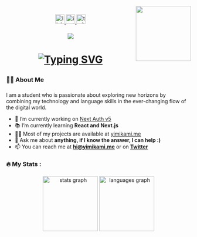 <img align="right" height="150" src="https://portfolio.yimikami.me/me.png"  />

###

<div align="center">
  <a href="https://www.linkedin.com/in/yusufkaahya/" target="_blank">
    <img src="https://img.shields.io/static/v1?message=LinkedIn&logo=linkedin&label=&color=0077B5&logoColor=white&labelColor=&style=for-the-badge" height="25" alt="linkedin logo"  />
  </a>
  <a href="https://www.instagram.com/yusufkaahya/" target="_blank">
    <img src="https://img.shields.io/static/v1?message=Instagram&logo=instagram&label=&color=E4405F&logoColor=white&labelColor=&style=for-the-badge" height="25" alt="instagram logo"  />
  </a>
  <a href="https://x.com/yusufkaahya" target="_blank">
    <img src="https://img.shields.io/static/v1?message=Twitter&logo=twitter&label=&color=1DA1F2&logoColor=white&labelColor=&style=for-the-badge" height="25" alt="twitter logo"  />
  </a>
</div>

###

<div align="center">
  <img src="https://visitor-badge.laobi.icu/badge?page_id=yimikami.yimikami&"  />
</div>


###

<h1 align="center">
  
[![Typing SVG](https://readme-typing-svg.demolab.com?font=Roboto&weight=700&size=30&pause=1000&color=FFFFFF&center=true&random=false&width=435&lines=Hi%2C+I'm+Yusuf+%F0%9F%91%8B)](https://yimikami.me/)
</h1>

###

<h3 align="left">🧑‍💻  About Me</h3>

###

<p align="left">
I am a student who is passionate about exploring new horizons by combining my technology and language skills in the ever-changing flow of the digital world.
</p>

- 🔭 I’m currently working on [Next Auth v5](https://github.com/Yimikami/next-auth-v5)
- 📚 I’m currently learning **React and Next.js**
- 👨‍💻 Most of my projects are available at [yimikami.me](https://yimikami.me)
- 💬 Ask me about **anything, if I know the answer, I can help :)**
- 📫 You can reach me at **[hi@yimikami.me](mailto:hi@yimikami.me)** or on **[Twitter](https://x.com/yusufkaahya)**


###

<h3 align="left">🔥   My Stats :</h3>

###

<div align="center">
  <img src="https://github-readme-stats.vercel.app/api?username=yimikami&hide_title=true&hide_rank=false&show_icons=true&include_all_commits=true&count_private=true&disable_animations=false&theme=dracula&locale=en&hide_border=false&order=1" height="150" alt="stats graph"  />
  <img src="https://github-readme-stats.vercel.app/api/top-langs?username=yimikami&locale=en&hide_title=false&layout=compact&card_width=320&langs_count=5&theme=dracula&hide_border=false&order=2" height="150" alt="languages graph"  />
</div>

###
